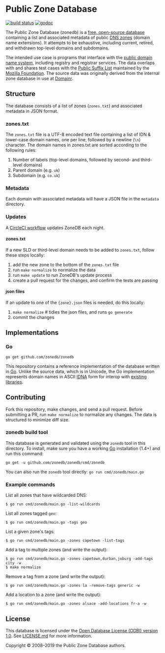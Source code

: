 # Public Zone Database

[![build status](https://img.shields.io/circleci/project/zonedb/zonedb/master.svg)](https://circleci.com/gh/zonedb/zonedb)
[![godoc](http://img.shields.io/badge/docs-GoDoc-blue.svg)](https://godoc.org/github.com/zonedb/zonedb)

The Public Zone Database (zonedb) is a [free, open-source database](http://opendatacommons.org/licenses/odbl/1.0/) containing a list and associated metadata of public [DNS zones](http://en.wikipedia.org/wiki/DNS_zone) (domain name extensions). It attempts to be exhaustive, including current, retired, and withdrawn top-level domains and subdomains.

The intended use case is programs that interface with the [public domain name system](http://en.wikipedia.org/wiki/Domain_Name_System), including registry and registrar services. The data overlaps with and shares test cases with the [Public Suffix List](http://publicsuffix.org/) maintained by the [Mozilla Foundation](https://mozilla.org/). The source data was originally derived from the internal zone database in use at [Domainr](https://domainr.com/).

## Structure

The database consists of a list of zones (`zones.txt`) and associated metadata in JSON format.

### zones.txt

The `zones.txt` file is a UTF-8 encoded text file containing a list of IDN & lower-case domain names, one per line, followed by a newline (`\n`) character. The domain names in zones.txt are sorted according to the following rules:

1. Number of labels (top-level domains, followed by second- and third-level domains)
2. Parent domain (e.g. `uk`)
3. Subdomain (e.g. `co.uk`)

### Metadata

Each domain with associated metadata will have a JSON file in the `metadata` directory.

### Updates

A [CircleCI workflow](https://circleci.com/docs/2.0/workflows/) updates ZoneDB each night.

#### zones.txt

If a new SLD or third-level domain needs to be added to `zones.txt`, follow these steps locally:

1. add the new zone to the bottom of the `zones.txt` file
1. run `make normalize` to normalize the data
1. run `make update` to run ZoneDB's update process
1. create a pull request for the changes, and confirm the tests are passing

#### json files

If an update to one of the `{zone}.json` files is needed, do this locally:

1. `make normalize` # tidies the json files, and runs `go generate`
1. commit the changes

## Implementations

### Go

`go get github.com/zonedb/zonedb`

This repository contains a reference implementation of the database written in [Go](https://golang.org). Unlike the source data, which is in Unicode, the Go implementation represents domain names in ASCII [IDNA](http://en.wikipedia.org/wiki/Internationalized_domain_name#Internationalizing_Domain_Names_in_Applications) form for interop with [existing](https://godoc.org/net) [libraries](https://godoc.org/golang.org/x/net/idna).

## Contributing

Fork this repository, make changes, and send a pull request. Before submitting a PR, run `make normalize` to normalize any changes. The data is structured to minimize diff size.

### zonedb build tool

This database is generated and validated using the `zonedb` tool in this directory. To install, make sure you have a working [Go](https://golang.org) installation (1.4+) and run this command:

```shell
go get -u github.com/zonedb/zonedb/cmd/zonedb
```

You can also run the `zonedb` tool directly: `go run cmd/zonedb/main.go`

### Example commands

List all zones that have wildcarded DNS:

```shell
$ go run cmd/zonedb/main.go -list-wildcards
```

List all zones tagged `geo`:

```shell
$ go run cmd/zonedb/main.go -tags geo
```

List a given zone's tags:

```shell
$ go run cmd/zonedb/main.go -zones capetown -list-tags
```

Add a tag to multiple zones (and write the output):

```shell
$ go run cmd/zonedb/main.go -zones capetown,durban,joburg -add-tags city -w
$ make normalize
```

Remove a tag from a zone (and write the output):

```shell
$ go run cmd/zonedb/main.go -zones la -remove-tags generic -w
```

Add a location to a zone (and write the output):

```shell
$ go run cmd/zonedb/main.go -zones alsace -add-locations fr-a -w
```

## License

This database is licensed under the [Open Database License (ODBl) version 1.0](http://opendatacommons.org/licenses/odbl/1.0/). See [LICENSE.md](https://github.com/domainr/zonedb/blob/master/LICENSE.md) for more information.

Copyright © 2008–2019 the Public Zone Database authors.
